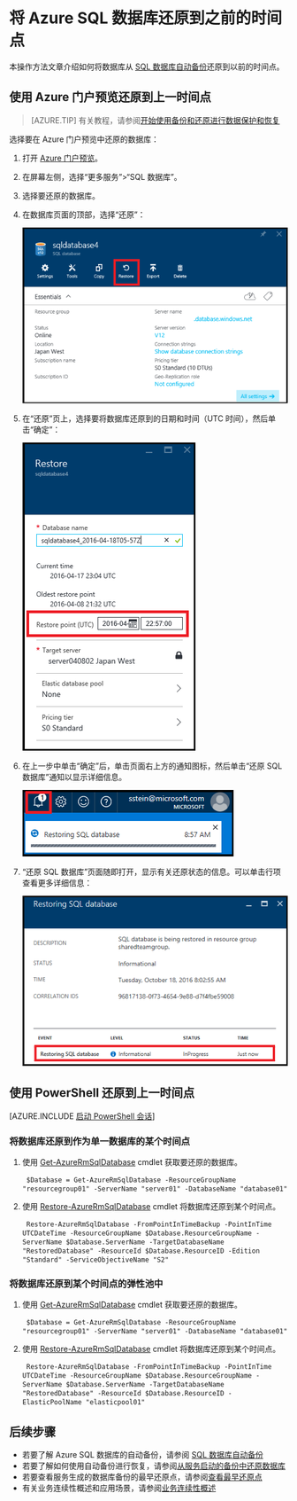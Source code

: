 <properties
    pageTitle="将 Azure SQL 数据库还原到之前的时间点 | Azure"
    description="将 Azure SQL 数据库还原到之前的时间点"
    services="sql-database"
    documentationcenter=""
    author="stevestein"
    manager="jhubbard"
    editor="" />
<tags
    ms.assetid="ms.service: sql-database"
    ms.custom="business continuity"
    ms.devlang="NA"
    ms.topic="article"
    ms.tgt_pltfrm="powershell"
    ms.workload="NA"
    ms.date="12/08/2016"
    wacn.date="01/20/2017"
    ms.author="sstein; carlrab" />  


# 将 Azure SQL 数据库还原到之前的时间点 

本操作方法文章介绍如何将数据库从 [SQL 数据库自动备份](/documentation/articles/sql-database-automated-backups/)还原到以前的时间点。

## 使用 Azure 门户预览还原到上一时间点

> [AZURE.TIP]
有关教程，请参阅[开始使用备份和还原进行数据保护和恢复](/documentation/articles/sql-database-get-started-backup-recovery/)
>

选择要在 Azure 门户预览中还原的数据库：

1. 打开 [Azure 门户预览](https://portal.azure.cn)。
2. 在屏幕左侧，选择“更多服务”>“SQL 数据库”。
3. 选择要还原的数据库。
4. 在数据库页面的顶部，选择“还原”：
   
   ![还原 Azure SQL 数据库](./media/sql-database-point-in-time-restore-portal/restore.png)  

5. 在“还原”页上，选择要将数据库还原到的日期和时间（UTC 时间），然后单击“确定”：
   
   ![还原 Azure SQL 数据库](./media/sql-database-point-in-time-restore-portal/restore-details.png)  


6. 在上一步中单击“确定”后，单击页面右上方的通知图标，然后单击“还原 SQL 数据库”通知以显示详细信息。
   
    ![还原 Azure SQL 数据库](./media/sql-database-point-in-time-restore-portal/notification-icon.png)  

7. “还原 SQL 数据库”页面随即打开，显示有关还原状态的信息。可以单击行项查看更多详细信息：
   
    ![还原 Azure SQL 数据库](./media/sql-database-point-in-time-restore-portal/inprogress.png)  


## 使用 PowerShell 还原到上一时间点

[AZURE.INCLUDE [启动 PowerShell 会话](../../includes/sql-database-powershell-h3.md)]

### 将数据库还原到作为单一数据库的某个时间点
1. 使用 [Get-AzureRmSqlDatabase](https://msdn.microsoft.com/zh-cn/library/azure/mt603648(v=azure.300).aspx) cmdlet 获取要还原的数据库。
   
        $Database = Get-AzureRmSqlDatabase -ResourceGroupName "resourcegroup01" -ServerName "server01" -DatabaseName "database01"
2. 使用 [Restore-AzureRmSqlDatabase](https://msdn.microsoft.com/zh-cn/library/azure/mt693390(v=azure.300).aspx) cmdlet 将数据库还原到某个时间点。
   
        Restore-AzureRmSqlDatabase -FromPointInTimeBackup -PointInTime UTCDateTime -ResourceGroupName $Database.ResourceGroupName -ServerName $Database.ServerName -TargetDatabaseName "RestoredDatabase" -ResourceId $Database.ResourceID -Edition "Standard" -ServiceObjectiveName "S2"

### 将数据库还原到某个时间点的弹性池中
1. 使用 [Get-AzureRmSqlDatabase](https://msdn.microsoft.com/zh-cn/library/azure/mt603648(v=azure.300).aspx) cmdlet 获取要还原的数据库。
   
        $Database = Get-AzureRmSqlDatabase -ResourceGroupName "resourcegroup01" -ServerName "server01" -DatabaseName "database01"
2. 使用 [Restore-AzureRmSqlDatabase](https://msdn.microsoft.com/zh-cn/library/azure/mt693390(v=azure.300).aspx) cmdlet 将数据库还原到某个时间点。
   
        Restore-AzureRmSqlDatabase -FromPointInTimeBackup -PointInTime UTCDateTime -ResourceGroupName $Database.ResourceGroupName -ServerName $Database.ServerName -TargetDatabaseName "RestoredDatabase" -ResourceId $Database.ResourceID -ElasticPoolName "elasticpool01"

## 后续步骤
* 若要了解 Azure SQL 数据库的自动备份，请参阅 [SQL 数据库自动备份](/documentation/articles/sql-database-automated-backups/)
* 若要了解如何使用自动备份进行恢复，请参阅[从服务启动的备份中还原数据库](/documentation/articles/sql-database-recovery-using-backups/)
* 若要查看服务生成的数据库备份的最早还原点，请参阅[查看最早还原点](/documentation/articles/sql-database-view-oldest-restore-point/)
* 有关业务连续性概述和应用场景，请参阅[业务连续性概述](/documentation/articles/sql-database-business-continuity/)

<!---HONumber=Mooncake_0116_2017-->